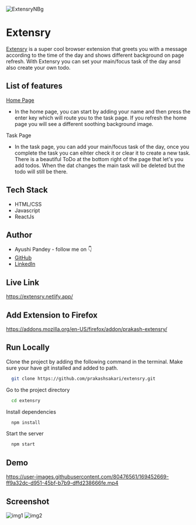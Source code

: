 ![ExtensryNBg](https://user-images.githubusercontent.com/80476561/169452249-63670a4d-42e1-45b5-a9b8-fe31b5c21da7.png)


# Extensry

[Extensry](https://extensry.netlify.app/) is a super cool browser extension that greets you with a message according to the time of the day and shows different background on page refresh. With Extensry you can set your main/focus task of the day ansd also create your own todo.


## List of features
[Home Page](https://extensry.netlify.app/)
- In the home page, you can start by adding your name and then press the enter key which will route you to the task page. If you refresh the home page you will see a different soothing background image.

Task Page
-   In the task page, you can add your main/focus task of the day, once you complete the task you can eihter check it or clear it to create a new task. There is a beautiful ToDo at the bottom right of the page that let's you add todos. When the dat changes the main task will be deleted but the todo will still be there.


## Tech Stack

- HTML/CSS
- Javascript
- ReactJs

## Author

-   Ayushi Pandey - follow me on 👇
-   [GitHub](https://github.com/ayushipandey01)
-   [LinkedIn](https://www.linkedin.com/in/ayushi-pandey-1a4775149)

## Live Link

https://extensry.netlify.app/

## Add Extension to Firefox

https://addons.mozilla.org/en-US/firefox/addon/prakash-extensry/


## Run Locally

Clone the project by adding the following command in the terminal.
Make sure your have git installed and added to path.

```bash
  git clone https://github.com/prakashsakari/extensry.git
```

Go to the project directory

```bash
  cd extensry
```

Install dependencies

```bash
  npm install
```

Start the server

```bash
  npm start
```

## Demo

https://user-images.githubusercontent.com/80476561/169452669-ff9a32dc-d951-45bf-b7b9-dffd238666fe.mp4

## Screenshot
![img1](https://user-images.githubusercontent.com/80476561/169453820-1cf458a1-87ca-4053-9935-86dbbb2a3bf4.png)
![img2](https://user-images.githubusercontent.com/80476561/169453824-3f6ee488-490a-4867-9d72-80a504f6a50a.png)



